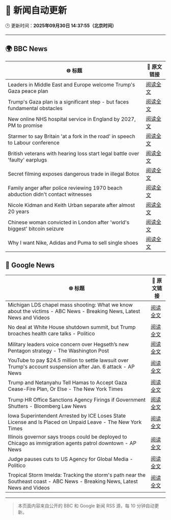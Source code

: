 # 🧠 新闻自动更新

🕒 更新时间：**2025年09月30日 14:37:55（北京时间）**

---

## 🌍 BBC News

| 🌐 标题 | 🔗 原文链接 |
|--------|-------------|
| Leaders in Middle East and Europe welcome Trump's Gaza peace plan | [阅读全文](https://www.bbc.com/news/articles/c1dq9xwngv2o?at_medium=RSS&at_campaign=rss) |
| Trump's Gaza plan is a significant step - but faces fundamental obstacles | [阅读全文](https://www.bbc.com/news/articles/cy4r1xjy90ko?at_medium=RSS&at_campaign=rss) |
| New online NHS hospital service in England by 2027, PM to promise | [阅读全文](https://www.bbc.com/news/articles/c9317k58xkjo?at_medium=RSS&at_campaign=rss) |
| Starmer to say Britain 'at a fork in the road' in speech to Labour conference | [阅读全文](https://www.bbc.com/news/articles/cn4w37x524wo?at_medium=RSS&at_campaign=rss) |
| British veterans with hearing loss start legal battle over 'faulty' earplugs | [阅读全文](https://www.bbc.com/news/articles/ce84e4egp38o?at_medium=RSS&at_campaign=rss) |
| Secret filming exposes dangerous trade in illegal Botox | [阅读全文](https://www.bbc.com/news/articles/cn82z3grpd3o?at_medium=RSS&at_campaign=rss) |
| Family anger after police reviewing 1970 beach abduction didn't contact witnesses | [阅读全文](https://www.bbc.com/news/articles/c1ed4g1q52no?at_medium=RSS&at_campaign=rss) |
| Nicole Kidman and Keith Urban separate after almost 20 years | [阅读全文](https://www.bbc.com/news/articles/cdjz7r8jk3ko?at_medium=RSS&at_campaign=rss) |
| Chinese woman convicted in London after 'world's biggest' bitcoin seizure | [阅读全文](https://www.bbc.com/news/articles/cy0415kk3rzo?at_medium=RSS&at_campaign=rss) |
| Why I want Nike, Adidas and Puma to sell single shoes | [阅读全文](https://www.bbc.com/news/articles/cewnje717rqo?at_medium=RSS&at_campaign=rss) |

## 📰 Google News

| 🌐 标题 | 🔗 原文链接 |
|--------|-------------|
| Michigan LDS chapel mass shooting: What we know about the victims - ABC News - Breaking News, Latest News and Videos | [阅读全文](https://news.google.com/rss/articles/CBMijwFBVV95cUxQZ1lqSVhIS2JkWnVJTk82QWpRMEVDdWpXaHF6VEFvVjNiZWtDWFlRR3VIR1NsUkFpUnRWaUUzRGM0N2ZxTEx2aG14dDJQVno3Uk9jT3dVT3RXQks3NGpaTXRvTnR6LXczenhHaHdfa0JJaGVScktDUHRNM0JMUUpaTHdzSWFZNWdhWDZhbDdiMNIBlAFBVV95cUxQdzN5WENaeXZuY1RnZ1J6VFlxVDdfWGpJTnltcEZxY0FoREgteXVlZV9HckJEWUZua213RzFDZ0J6dGNoU2szTk83TkpSd0kwN1gtXzJqNFY5LUl1QlZ6VC1qeUUtZzY2ZlZ1S2dpTEktS083N0JFNzlxZ081RnA0cTRFTkoxdVdnY2RYeU5rN2JNbEJB?oc=5) |
| No deal at White House shutdown summit, but Trump broaches health care talks - Politico | [阅读全文](https://news.google.com/rss/articles/CBMiowFBVV95cUxPbXk5Q2d0LUxTanhRQjRILUlrTmYwV3RsdnJ6bVhFUTBMRmh3bWNpb1JEamhGREtoN2JaMDBET3pFNkNNQ2NBNHJLLUtEUHJrcERiOGd2ZGgzQU9yZlZiZjR0TEtXandRZzJIbWhMU1JmaElybzlka3hqWTljNHo0dk4zSEVINGNQTFZPMDYtTExFbnV4ZDVTaGNSeVVsUDJlYWtJ?oc=5) |
| Military leaders voice concern over Hegseth’s new Pentagon strategy - The Washington Post | [阅读全文](https://news.google.com/rss/articles/CBMirAFBVV95cUxNOVg5TFNLOXhKa0JISWFXM3Jrck9POFN1RmVLN3p1dEY0eFhwZ3laM082a1VfR0tVd25KQVMxckp4WVlsM2xvR0lqUld2M1FSZDZVRnNrQUtvUzU1VGdRY2JwSV8tR0xkQnBqal92Z2M4XzR2M0FsTVRodlIyY2dMVzdqQmhvWW9KSUFnN3F3SHV2dkU3enNMVEJZZTNMMHVFX1VjejROdC1ZSzVs?oc=5) |
| YouTube to pay $24.5 million to settle lawsuit over Trump's account suspension after Jan. 6 attack - AP News | [阅读全文](https://news.google.com/rss/articles/CBMiowFBVV95cUxOTG1DQ0Z2RUNNaldvNGxBZzFBNWwtOHJxaEp2UGE2dkFPM0x6Y0pQOWRYRVoxVEtqRjd0SHVMeDlJY0tXeTIyUHIydG9VX3FzVnMwMGZZSTZTVGVjbEFtYllXdmluWnBiT0NJLTRSUU1FUkMwYVkxQS1jR20wdWZiNUd4eE1SbHo2TGR5Yjc2bGVIX0dUbFoyM3dBQlZIOURmLVJN?oc=5) |
| Trump and Netanyahu Tell Hamas to Accept Gaza Cease-Fire Plan, Or Else - The New York Times | [阅读全文](https://news.google.com/rss/articles/CBMiiwFBVV95cUxPSUZBdXVlUGpCUUVsU2lDY3Q0Nzd2eDVVSzEyVUFQOEZwS2RYMWVIdTFHSXg0OV9RRmV1cUdtUk1VMlZTQm1FYmV3ckNIaFp1d0N3bXZVYmdDZ1BXUzRSdUxsMlQ4LXdzSzhQYlNOejRaY21SSE13TjlaZEl5azFITVJ6aVVDUkdRTElv?oc=5) |
| Trump HR Office Sanctions Agency Firings if Government Shutters - Bloomberg Law News | [阅读全文](https://news.google.com/rss/articles/CBMisgFBVV95cUxNVE5OV0FVWHN5ZTV4bkNDNmRrNjhmNldUeHluMkFzYjg1d1FMM0l1S1NUNU9jZG5VcmQ1aDVqYVI3R19NOTFUUHZJcWRBZ3dGWlluaDRyRklMMkxPTjZ6NlJ6d3NKTWlVSzEtbUVsNGdfWDJ3WHcxcG5hVjRuU1R0aktpM0d2ZE9HSkVXNTlkWGpjRVh4ZEUxTEZIWS10NVo2RDVseUVjcjNldW1HcmpJMk5R?oc=5) |
| Iowa Superintendent Arrested by ICE Loses State License and Is Placed on Unpaid Leave - The New York Times | [阅读全文](https://news.google.com/rss/articles/CBMihwFBVV95cUxPSVRtUDdWVWFBSG42cGFDTlBSVk9qbjVZNUVTMDJoeVBZUE1UaWU5bFhSMWlraXZjT2lPdGl5TUkxd3BuOS1KVG16LS10bE92Z21Nd3Q3ZWZLVjJXYld2d19ZYUJFUkFkS0p4dDdkeks0RjdBLWFKRHBXYmpONDRhOS1EUXZLY2M?oc=5) |
| Illinois governor says troops could be deployed to Chicago as immigration agents patrol downtown - AP News | [阅读全文](https://news.google.com/rss/articles/CBMirwFBVV95cUxNc0NnQ3VLY04tbzViYnU5dVdmRXVqVmo0VXFLcHk0R3EwS2tFeWF6SzFNdDdkTC1yMnE0WHdlbUQyRjFPSDhSSkJKYVp1enFjTzd0OXZndlJmbHNfVGY5WTJoWUp1aUNhcjVsSEE1aFZBbnpLcXRacTNxaTFhcUZyN004UDBZSkdSR1djdTFIejhuNm1CTzhDS29xdEdhOE4zN25mOWM2Zmk0TWdibXd3?oc=5) |
| Judge pauses cuts to US Agency for Global Media - Politico | [阅读全文](https://news.google.com/rss/articles/CBMingFBVV95cUxNcWlQdXp5cEloMVBnT1FGVmtuLUxqX1dCNzR2eWJ0MW85RDByR2NjMWltRjRlT0JJMHJKX1ZXNkU0ZVFwTFVoSWxzbXRGQ0dFd0N0eHdyWTNjMUlxN283VllXMVp5NlFaZ2xhdVNaemRDYWFmeTN0bnZETm1menNSZWp1Z3htUkNZNW5iakpnRUVnZFFmTVQxYkkxWTRLdw?oc=5) |
| Tropical Storm Imelda: Tracking the storm's path near the Southeast coast - ABC News - Breaking News, Latest News and Videos | [阅读全文](https://news.google.com/rss/articles/CBMimAFBVV95cUxPVnk1b1pjM2wxRERBTXNXcEU1cDNHSm95R2I3TFY5RnpSVFdhajEyS2N6YzFmSm1qVm1HVm1sR2FsQkk2QXdrMVlvU1Fjb2xYSmFKalg5M2p5X0l3bWdieXExODJjZXVaVUFwUzNlbXlFa3dpS3R0TUctTnpRa2dnV1oxZUZVVzJfdGxJM0VrV2ZXUW9ob3lHTdIBngFBVV95cUxPQVJWdEliOE5udmZVRG83ZW52RjlzRWxfdmNXVU5YWG01dlMwT0xmcU5rdzMzR0Fpb2M5NnNKaEdORjhQNE9TVDN4LTBKUkx2TUoyNXRWUmJYVFM4Z09rNzNEYjBZQ3d6bFc3bVlkYWZ6VXNNcE5VSTZHaHptWnJsMXVCTkFuN3BBMzVXbVJRYXlpNTVOWlBjMkpCb3ZhZw?oc=5) |

---
> 本页面内容来自公开的 BBC 和 Google 新闻 RSS 源，每 10 分钟自动更新。